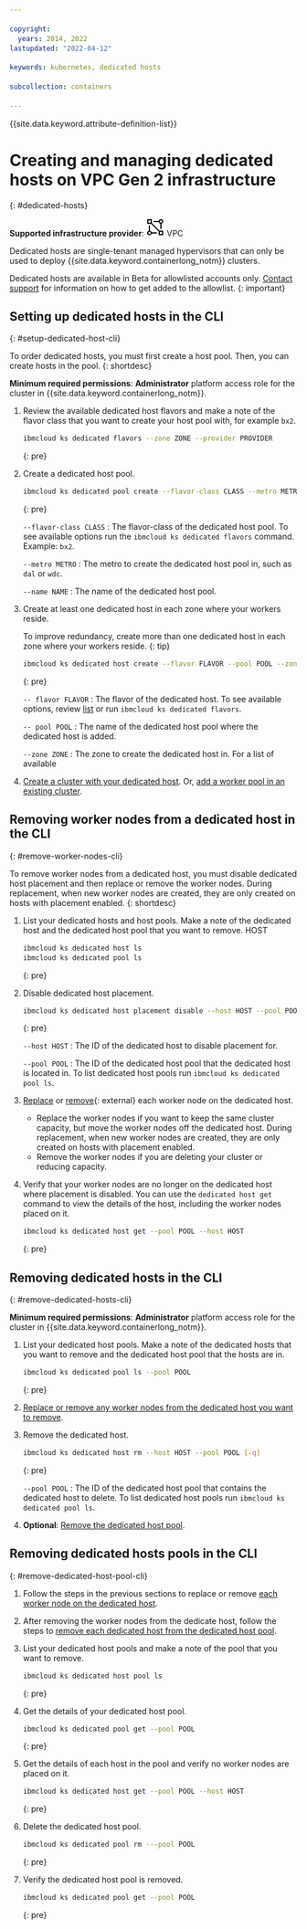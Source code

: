 ```yaml
---

copyright: 
  years: 2014, 2022
lastupdated: "2022-04-12"

keywords: kubernetes, dedicated hosts

subcollection: containers

---
```


{{site.data.keyword.attribute-definition-list}}

# Creating and managing dedicated hosts on VPC Gen 2 infrastructure
{: #dedicated-hosts}

**Supported infrastructure provider**: ![VPC infrastructure provider icon.](images/icon-vpc-2.svg) VPC

Dedicated hosts are single-tenant managed hypervisors that can only be used to deploy {{site.data.keyword.containerlong_notm}} clusters. 

Dedicated hosts are available in Beta for allowlisted accounts only. [Contact support](/docs/containers?topic=containers-get-help) for information on how to get added to the allowlist.
{: important}


## Setting up dedicated hosts in the CLI
{: #setup-dedicated-host-cli}

To order dedicated hosts, you must first create a host pool. Then, you can create hosts in the pool.
{: shortdesc}

**Minimum required permissions**: **Administrator** platform access role for the cluster in {{site.data.keyword.containerlong_notm}}.

1. Review the available dedicated host flavors and make a note of the flavor class that you want to create your host pool with, for example `bx2`.
    ```sh
    ibmcloud ks dedicated flavors --zone ZONE --provider PROVIDER
    ```
    {: pre}

1. Create a dedicated host pool.

    ```sh
    ibmcloud ks dedicated pool create --flavor-class CLASS --metro METRO --name NAME
    ```
    {: pre}

    `--flavor-class CLASS`
    :    The flavor-class of the dedicated host pool. To see available options run the `ibmcloud ks dedicated flavors` command. Example: `bx2`.

    `--metro METRO`
    :    The metro to create the dedicated host pool in, such as `dal` or `wdc`.

    `--name NAME`
    :    The name of the dedicated host pool. 

1. Create at least one dedicated host in each zone where your workers reside.

    To improve redundancy, create more than one dedicated host in each zone where your workers reside.
    {: tip}

    ```sh
    ibmcloud ks dedicated host create --flavor FLAVOR --pool POOL --zone ZONE 
    ```
    {: pre}

    `-- flavor FLAVOR`
    :    The flavor of the dedicated host. To see available options, review [list]() or run `ibmcloud ks dedicated flavors`.

    `-- pool POOL`
    :    The name of the dedicated host pool where the dedicated host is added.

    `--zone ZONE`
    :    The zone to create the dedicated host in. For a list of available

1. [Create a cluster with your dedicated host](/docs/containers?topic=containers-clusters#cluster_dedicated_host_cli). Or, [add a worker pool in an existing cluster](/docs/containers?topic=containers-kubernetes-service-cli#cli_worker_pool_create_vpc_gen2).


## Removing worker nodes from a dedicated host in the CLI
{: #remove-worker-nodes-cli}

To remove worker nodes from a dedicated host, you must disable dedicated host placement and then replace or remove the worker nodes. During replacement, when new worker nodes are created, they are only created on hosts with placement enabled.
{: shortdesc}

1. List your dedicated hosts and host pools. Make a note of the dedicated host and the dedicated host pool that you want to remove.
  HOST
    ```sh
    ibmcloud ks dedicated host ls
    ibmcloud ks dedicated pool ls
    ```
    {: pre}

1. Disable dedicated host placement.

    ```sh
    ibmcloud ks dedicated host placement disable --host HOST --pool POOL 
    ```
    {: pre}

    `--host HOST`
    :    The ID of the dedicated host to disable placement for. 

    `--pool POOL`
    :    The ID of the dedicated host pool that the dedicated host is located in. To list dedicated host pools run `ibmcloud ks dedicated pool ls`.

1. [Replace](/docs/containers?topic=containers-kubernetes-service-cli#cli_worker_replace) or [remove](https://test.cloud.ibm.com/docs/containers?topic=containers-kubernetes-service-cli#cs_worker_rm){: external} each worker node on the dedicated host. 
    * Replace the worker nodes if you want to keep the same cluster capacity, but move the worker nodes off the dedicated host. During replacement, when new worker nodes are created, they are only created on hosts with placement enabled.
    * Remove the worker nodes if you are deleting your cluster or reducing capacity.

1. Verify that your worker nodes are no longer on the dedicated host where placement is disabled. You can use the `dedicated host get` command to view the details of the host, including the worker nodes placed on it.
    ```sh
    ibmcloud ks dedicated host get --pool POOL --host HOST
    ```
    {: pre}
  


## Removing dedicated hosts in the CLI
{: #remove-dedicated-hosts-cli}


**Minimum required permissions**: **Administrator** platform access role for the cluster in {{site.data.keyword.containerlong_notm}}.


1. List your dedicated host pools. Make a note of the dedicated hosts that you want to remove and the dedicated host pool that the hosts are in.
    ```sh
    ibmcloud ks dedicated pool ls --pool POOL
    ```
    {: pre}

1. [Replace or remove any worker nodes from the dedicated host you want to remove](#remove-worker-nodes-cli).

1. Remove the dedicated host.

    ```sh
    ibmcloud ks dedicated host rm --host HOST --pool POOL [-q]
    ```
    {: pre}

    `--pool POOL`
    :    The ID of the dedicated host pool that contains the dedicated host to delete. To list dedicated host pools run `ibmcloud ks dedicated pool ls`.

1. **Optional**: [Remove the dedicated host pool](#remove-dedicated-host-pool-cli).



## Removing dedicated hosts pools in the CLI
{: #remove-dedicated-host-pool-cli}

1. Follow the steps in the previous sections to replace or remove [each worker node on the dedicated host](#remove-worker-nodes-cli). 
    
1. After removing the worker nodes from the dedicate host, follow the steps to [remove each dedicated host from the dedicated host pool](#remove-dedicated-hosts-cli).

1. List your dedicated host pools and make a note of the pool that you want to remove.
    ```sh
    ibmcloud ks dedicated host pool ls
    ```
    {: pre}
    
1. Get the details of your dedicated host pool. 
    ```sh
    ibmcloud ks dedicated pool get --pool POOL
    ```
    {: pre}
    
1. Get the details of each host in the pool and verify no worker nodes are placed on it.
    ```sh
    ibmcloud ks dedicated host get --pool POOL --host HOST
    ```
    {: pre}

1. Delete the dedicated host pool.

    ```sh
    ibmcloud ks dedicated pool rm ---pool POOL
    ```
    {: pre}


1. Verify the dedicated host pool is removed.
    ```sh
    ibmcloud ks dedicated pool get --pool POOL
    ```
    {: pre}
    

    



